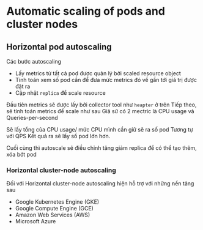# Automatic scaling of pods and cluster nodes

## Horizontal pod autoscaling

Các bước autoscaling

* Lấy metrics từ tất cả pod được quản lý bởi scaled resource object
* Tính toán xem số pod cần để đưa mức metrics đó về gần tới giá trị được đặt ra
* Cập nhật `replica` để scale resource

Đầu tiên metrics sẽ được lấy bởi collector tool như `heapter` ở trên
Tiếp theo, sẽ tính toán metrics để scale như sau
Giả sử có 2 mectric là CPU usage và Queries-per-second

Sẽ lấy tổng của CPU usage/ mức CPU mình cần giữ sẽ ra số pod
Tương tự với QPS
Kết quả ra sẽ lấy số pod lớn hơn.

Cuối cùng thì autoscale sẽ điều chỉnh tăng giảm replica để có thể tạo thêm, xóa bớt pod

### Horizontal cluster-node autoscaling

Đối với Horizontal cluster-node autoscaling hiện hỗ trợ với những nền tảng sau

* Google Kubernetes Engine (GKE)
* Google Compute Engine (GCE)
* Amazon Web Services (AWS)
* Microsoft Azure
